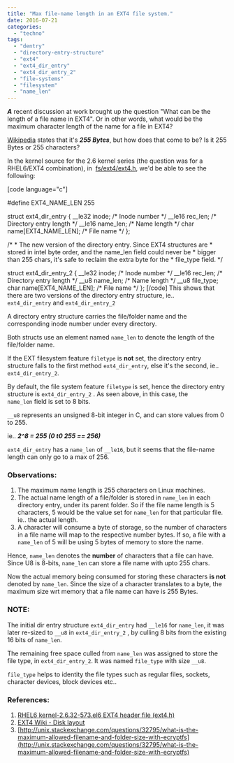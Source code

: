 ```yaml
---
title: "Max file-name length in an EXT4 file system."
date: 2016-07-21
categories:
  - "techno"
tags:
  - "dentry"
  - "directory-entry-structure"
  - "ext4"
  - "ext4_dir_entry"
  - "ext4_dir_entry_2"
  - "file-systems"
  - "filesystem"
  - "name_len"
---
```


_**A**_ recent discussion at work brought up the question "What can be the length of a file name in EXT4". Or in other words, what would be the maximum character length of the name for a file in EXT4?

[Wikipedia](https://en.wikipedia.org/wiki/Comparison_of_file_systems) states that it's _**255 Bytes**_, but how does that come to be? Is it 255 Bytes or 255 characters?

In the kernel source for the 2.6 kernel series (the question was for a RHEL6/EXT4 combination), in  [fs/ext4/ext4.h](https://access.redhat.com/labs/psb/versions/kernel-2.6.32-573.el6/fs/ext4/ext4.h), we'd be able to see the following:

\[code language="c"\]

#define EXT4\_NAME\_LEN 255

struct ext4\_dir\_entry { \_\_le32 inode; /\* Inode number \*/ \_\_le16 rec\_len; /\* Directory entry length \*/ \_\_le16 name\_len; /\* Name length \*/ char name\[EXT4\_NAME\_LEN\]; /\* File name \*/ };

/\* \* The new version of the directory entry. Since EXT4 structures are \* stored in intel byte order, and the name\_len field could never be \* bigger than 255 chars, it's safe to reclaim the extra byte for the \* file\_type field. \*/

struct ext4\_dir\_entry\_2 { \_\_le32 inode; /\* Inode number \*/ \_\_le16 rec\_len; /\* Directory entry length \*/ \_\_u8 name\_len; /\* Name length \*/ \_\_u8 file\_type; char name\[EXT4\_NAME\_LEN\]; /\* File name \*/ }; \[/code\] This shows that there are two versions of the directory entry structure, ie.. `ext4_dir_entry` and `ext4_dir_entry_2`

A directory entry structure carries the file/folder name and the corresponding inode number under every directory.

Both structs use an element named `name_len` to denote the length of the file/folder name.

If the EXT filesystem feature `filetype` is **not** set, the directory entry structure falls to the first method `ext4_dir_entry`, else it's the second, ie.. `ext4_dir_entry_2`.

By default, the file system feature `filetype` is set, hence the directory entry structure is `ext4_dir_entry_2` . As seen above, in this case, the `name_len` field is set to 8 bits.

`__u8` represents an unsigned 8-bit integer in C, and can store values from 0 to 255.

ie.. _**2^8 = 255 (0 t0 255 == 256)**_

`ext4_dir_entry` has a `name_len` of `__le16`, but it seems that the file-name length can only go to a max of 256.

### Observations:

1. The maximum name length is 255 characters on Linux machines.
2. The actual name length of a file/folder is stored in `name_len` in each directory entry, under its parent folder. So if the file name length is 5 characters, 5 would be the value set for `name_len` for that particular file. ie.. the actual length.
3. A character will consume a byte of storage, so the number of characters in a file name will map to the respective number bytes. If so, a file with a `name_len` of 5 will be using 5 bytes of memory to store the name.

Hence, `name_len` denotes the **number** of characters that a file can have. Since U8 is 8-bits, `name_len` can store a file name with upto 255 chars.

Now the actual memory being consumed for storing these characters **is not** denoted by `name_len`. Since the size of a character translates to a byte, the maximum size wrt memory that a file name can have is 255 Bytes.

### NOTE:

The initial dir entry structure `ext4_dir_entry` had `__le16` for `name_len`, it was later re-sized to `__u8` in `ext4_dir_entry_2` , by culling 8 bits from the existing 16 bits of `name_len`.

The remaining free space culled from `name_len` was assigned to store the file type, in `ext4_dir_entry_2`. It was named `file_type` with size `__u8`.

`file_type` helps to identity the file types such as regular files, sockets, character devices, block devices etc..

### References:

1. [RHEL6 kernel-2.6.32-573.el6 EXT4 header file (ext4.h)](https://access.redhat.com/labs/psb/versions/kernel-2.6.32-573.el6/fs/ext4/ext4.h)
2. [EXT4 Wiki - Disk layout](https://ext4.wiki.kernel.org/index.php/Ext4_Disk_Layout)
3. [http://unix.stackexchange.com/questions/32795/what-is-the-maximum-allowed-filename-and-folder-size-with-ecryptfs](http://unix.stackexchange.com/questions/32795/what-is-the-maximum-allowed-filename-and-folder-size-with-ecryptfs)
